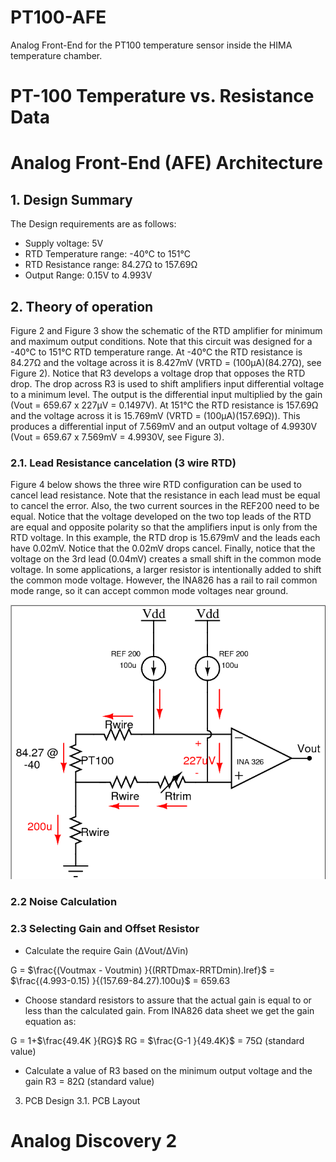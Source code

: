 # PT100-AFE
Analog Front-End for the PT100 temperature sensor inside the HIMA temperature chamber.

# PT-100 Temperature vs. Resistance Data

# Analog Front-End (AFE) Architecture

## 1. Design Summary
The Design requirements are as follows:
- Supply voltage: 5V
- RTD Temperature range: -40℃ to 151℃
- RTD Resistance range: 84.27Ω to 157.69Ω
- Output Range: 0.15V to 4.993V

## 2. Theory of operation

Figure 2 and Figure 3 show the schematic of the RTD amplifier for minimum and maximum output conditions. Note that this circuit was designed for a -40℃ to 151℃ RTD temperature range. At -40℃ the RTD resistance is 84.27Ω and the voltage across it is 8.427mV (VRTD = (100μA)(84.27Ω), see Figure 2). Notice that R3 develops a voltage drop that opposes the RTD drop. The drop across R3 is used to shift amplifiers input differential voltage to a minimum level. The output is the differential input multiplied by the gain (Vout = 659.67 x 227μV = 0.1497V). At 151℃ the RTD resistance is 157.69Ω and the voltage across it is 15.769mV (VRTD = (100μA)(157.69Ω)). This produces a differential input of 7.569mV and an output voltage of 4.9930V (Vout = 659.67 x 7.569mV = 4.9930V, see Figure 3).

### 2.1. **Lead Resistance cancelation (3 wire RTD)**
	
Figure 4 below shows the three wire RTD configuration can be used to cancel lead resistance. Note that the resistance in each lead must be equal to cancel the error. Also, the two current sources in the REF200 need to be equal. Notice that the voltage developed on the two top leads of the RTD are equal and opposite polarity so that the amplifiers input is only from the RTD voltage. In this example, the RTD drop is 15.679mV and the leads each have 0.02mV. Notice that the 0.02mV drops cancel. Finally, notice that the voltage on the 3rd lead (0.04mV) creates a small shift in the common mode voltage. In some applications, a larger resistor is intentionally added to shift the common mode voltage. However, the INA826 has a rail to rail common mode range, so it can accept common mode voltages near ground.

![40 C Figure](Block%20Diagram/@-40c.png)
### 2.2 Noise Calculation
### 2.3 Selecting Gain and Offset Resistor

- Calculate the require Gain (ΔVout/ΔVin)

G =  $\frac{(Voutmax - Voutmin) }{(RRTDmax-RRTDmin).Iref}$ = $\frac{(4.993-0.15) }{(157.69-84.27).100u}$ = 659.63
	
- Choose standard resistors to assure that the actual gain is equal to or less than the calculated gain. From INA826 data sheet we get the gain equation as:
	
G =  1+$\frac{49.4K }{RG}$
RG = $\frac{G-1 }{49.4K}$ = 75Ω (standard value)
	
- Calculate a value of R3 based on the minimum output voltage and the gain
R3 = 82Ω (standard value)
	
3. PCB Design
 3.1. PCB Layout
# Analog Discovery 2
